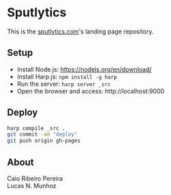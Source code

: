 # Sputlytics

This is the [sputlytics.com](sputlytics.com)'s landing page repository.

## Setup

* Install Node.js: https://nodejs.org/en/download/
* Install Harp.js: `npm install -g harp`
* Run the server: `harp server _src`
* Open the browser and access: http://localhost:9000

## Deploy

``` bash
harp compile _src .
git commit -am "deploy"
git push origin gh-pages
```

## About

Caio Ribeiro Pereira  
Lucas N. Munhoz
